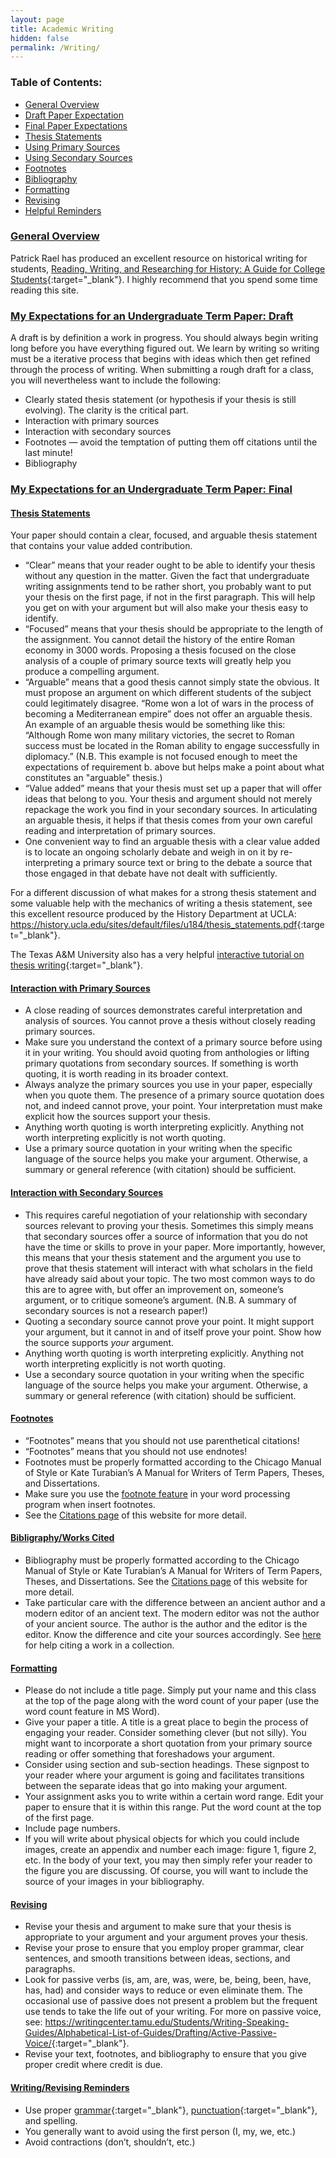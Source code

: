 ```yaml
---
layout: page
title: Academic Writing
hidden: false
permalink: /Writing/
---
```


### Table of Contents:
* [General Overview](#overview)
* [Draft Paper Expectation](#draft)
* [Final Paper Expectations](#final)
* [Thesis Statements](#thesis)
* [Using Primary Sources](#primaries)
* [Using Secondary Sources](#secondaries)
* [Footnotes](#footnotes)
* [Bibliography](#bibliography)
* [Formatting](#formatting)
* [Revising](#revising)
* [Helpful Reminders](#reminders)



### <a name="overview"/>[General Overview](./#overview)
Patrick Rael has produced an excellent resource on historical writing for students, 
[Reading, Writing, and Researching for History: A Guide for College Students](http://www.bowdoin.edu/writing-guides/){:target="_blank"}.
I highly recommend that you spend some time reading this site.

### <a name="draft"/>[My Expectations for an Undergraduate Term Paper: Draft](./#draft)
A draft is by definition a work in progress. You should always begin writing long before 
you have everything figured out. We learn by writing so writing must be a iterative 
process that begins with ideas which then get refined through the process of writing. 
When submitting a rough draft for a class, you will nevertheless want to include the 
following:
* Clearly stated thesis statement (or hypothesis if your thesis is still evolving).
The clarity is the critical part. 
* Interaction with primary sources
* Interaction with secondary sources
* Footnotes — avoid the temptation of putting them off citations until the last minute!
* Bibliography


### <a name="final"/>[My Expectations for an Undergraduate Term Paper: Final](./#final)

#### <a name="thesis"/>[Thesis Statements](./#thesis)
Your paper should contain a clear, focused, and arguable thesis statement that contains
your value added contribution.
* “Clear” means that your reader ought to be able to identify your thesis without 
any question in the matter. Given the fact that undergraduate writing assignments 
tend to be rather short, you probably want to put your thesis on the first page, 
if not in the first paragraph. This will help you get on with your argument but 
will also make your thesis easy to identify.
* “Focused” means that your thesis should be appropriate to the length of the 
assignment. You cannot detail the history of the entire Roman economy in 3000 
words. Proposing a thesis focused on the close analysis of a couple of primary 
source texts will greatly help you produce a compelling argument.
* “Arguable” means that a good thesis cannot simply state the obvious. It must 
propose an argument on which different students of the subject could legitimately 
disagree. “Rome won a lot of wars in the process of becoming a Mediterranean empire” 
does not offer an arguable thesis. An example of an arguable thesis would be 
something like this: “Although Rome won many military victories, the secret to 
Roman success must be located in the Roman ability to engage successfully in 
diplomacy.” (N.B. This example is not focused enough to meet the expectations of 
requirement b. above but helps make a point about what constitutes an "arguable" 
thesis.)
* “Value added” means that your thesis must set up a paper that will offer ideas 
that belong to you. Your thesis and argument should not merely repackage the work 
you find in your secondary sources. In articulating an arguable thesis, it helps 
if that thesis comes from your own careful reading and interpretation of primary 
sources.
* One convenient way to find an arguable thesis with a clear value added is to 
locate an ongoing scholarly debate and weigh in on it by re-interpreting a primary 
source text or bring to the debate a source that those engaged in that debate have 
not dealt with sufficiently.

For a different discussion of what makes for a strong thesis statement and 
some valuable help with the mechanics of writing a thesis statement, see this excellent 
resource produced by the History Department at UCLA: <https://history.ucla.edu/sites/default/files/u184/thesis_statements.pdf>{:target="_blank"}.

The Texas A&M University also has a very helpful [interactive tutorial on thesis writing](https://writingcenter.tamu.edu/Students/Writing-Speaking-Guides/Alphabetical-List-of-Guides/Brainstorming-Planning/Thesis-Statements/Thesis-Statements-(Interactive)){:target="_blank"}.

#### <a name="primaries"/>[Interaction with Primary Sources](./#primaries)
* A close reading of sources demonstrates careful interpretation and analysis 
of sources. You cannot prove a thesis without closely reading primary sources. 
* Make sure you understand the context of a primary source before using it in 
your writing. You should avoid quoting from anthologies or lifting primary 
quotations from secondary sources. If something is worth quoting, it is worth 
reading in its broader context.
* Always analyze the primary sources you use in your paper, especially when 
you quote them. The presence of a primary source quotation does not, and indeed 
cannot prove, your point. Your interpretation must make explicit how the sources 
support your thesis. 
* Anything worth quoting is worth interpreting explicitly. Anything not worth 
interpreting explicitly is not worth quoting.
* Use a primary source quotation in your writing when the specific language of the 
source helps you make your argument. Otherwise, a summary or general reference 
(with citation) should be sufficient.

#### <a name="secondaries"/>[Interaction with Secondary Sources](./#secondaries)
* This requires careful negotiation of your relationship with secondary sources 
relevant to proving your thesis. Sometimes this simply means that secondary 
sources offer a source of information that you do not have the time or skills 
to prove in your paper. More importantly, however, this means that your thesis 
statement and the argument you use to prove that thesis statement will interact 
with what scholars in the field have already said about your topic. The two most 
common ways to do this are to agree with, but offer an improvement on, someone’s 
argument, or to critique someone’s argument. (N.B. A summary of secondary sources 
is not a research paper!)
* Quoting a secondary source cannot prove your point. It might support your argument, 
but it cannot in and of itself prove your point. Show how the source supports _your_ 
argument.
* Anything worth quoting is worth interpreting explicitly. Anything not worth 
interpreting explicitly is not worth quoting.
* Use a secondary source quotation in your writing when the specific language of the 
source helps you make your argument. Otherwise, a summary or general reference 
(with citation) should be sufficient.

#### <a name="footnotes"/>[Footnotes](./#footnotes)
* “Footnotes” means that you should not use parenthetical citations! 
* “Footnotes” means that you should not use endnotes! 
* Footnotes must be properly formatted according to the Chicago Manual of Style 
or Kate Turabian’s A Manual for Writers of Term Papers, Theses, and Dissertations.
* Make sure you use the [footnote feature](../Citations/#insertingFootnotes) in your word processing program when insert footnotes.
* See the [Citations page](../Citations) of this website for more detail.

#### <a name="bibliography"/>[Bibligraphy/Works Cited](./#bibliography)
* Bibliography must be properly formatted according to the Chicago Manual of 
Style or Kate Turabian’s A Manual for Writers of Term Papers, Theses, and 
Dissertations. See the [Citations page](../Citations) of this website for more detail.
* Take particular care with the difference between an ancient author and a 
modern editor of an ancient text. The modern editor was not the author of your 
ancient source. The author is the author and the editor is the editor. Know the 
difference and cite your sources accordingly. See [here](../Citations/#workInCollection) 
for help citing a work in a collection.


#### <a name="formatting"/>[Formatting](./#formatting)
* Please do not include a title page. Simply put your name and this class at the 
top of the page along with the word count of your paper (use the word count feature 
in MS Word). 
* Give your paper a title. A title is a great place to begin the process of 
engaging your reader. Consider something clever (but not silly). You might want to incorporate 
a short quotation from your primary source reading or offer something that foreshadows 
your argument.
* Consider using section and sub-section headings. These signpost to your reader where 
your argument is going and facilitates transitions between the separate ideas that 
go into making your argument.
* Your assignment asks you to write within a certain word range. Edit your paper 
to ensure that it is within this range. Put the word count at the top of the first page.
* Include page numbers.
* If you will write about physical objects for which you could include images, 
create an appendix and number each image: figure 1, figure 2, etc. In the body 
of your text, you may then simply refer your reader to the figure you are discussing. 
Of course, you will want to include the source of your images in your bibliography.

#### <a name="revising"/>[Revising](./#revising)
* Revise your thesis and argument to make sure that your thesis is appropriate 
to your argument and your argument proves your thesis.
* Revise your prose to ensure that you employ proper grammar, clear sentences, 
and smooth transitions between ideas, sections, and paragraphs.
* Look for passive verbs (is, am, are, was, were, be, being, been, have, has, had) 
and consider ways to reduce or even eliminate them. The occasional use of passive 
does not present a problem but the frequent use tends to take the life out of your 
writing. For more on passive voice, see: <https://writingcenter.tamu.edu/Students/Writing-Speaking-Guides/Alphabetical-List-of-Guides/Drafting/Active-Passive-Voice/>{:target="_blank"}.
* Revise your text, footnotes, and bibliography to ensure that you give proper 
credit where credit is due.

#### <a name="reminders"/>[Writing/Revising Reminders](./#reminders)
* Use proper [grammar](https://www.niu.edu/writingtutorial/grammar/index.shtml){:target="_blank"}, 
[punctuation](https://www.niu.edu/writingtutorial/punctuation/index.shtml){:target="_blank"}, and spelling. 
* You generally want to avoid using the first person (I, my, we, etc.)
* Avoid contractions (don’t, shouldn’t, etc.)





